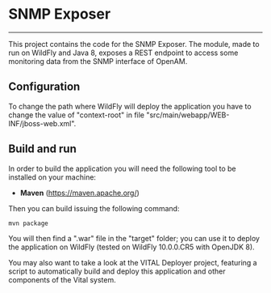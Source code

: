 # SNMP Exposer

---

This project contains the code for the SNMP Exposer. The module, made to run on
WildFly and Java 8, exposes a REST endpoint to access some monitoring data from
the SNMP interface of OpenAM.

## Configuration

To change the path where WildFly will deploy the application you have to change
the value of "context-root" in file "src/main/webapp/WEB-INF/jboss-web.xml".

## Build and run

In order to build the application you will need the following tool to be
installed on your machine:

* **Maven** (https://maven.apache.org/)

Then you can build issuing the following command:

```
mvn package
```

You will then find a ".war" file in the "target" folder; you can use it to
deploy the application on WildFly (tested on WildFly 10.0.0.CR5 with OpenJDK
8).

You may also want to take a look at the VITAL Deployer project, featuring a
script to automatically build and deploy this application and other components
of the Vital system.

